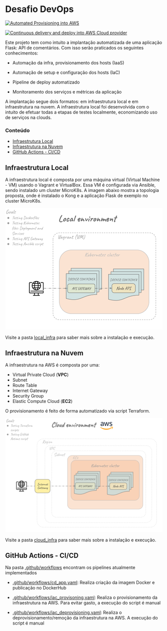 # Desafio DevOps

[![Automated Provisioning into AWS](https://github.com/Samuellucas97/desafio-devops/actions/workflows/iac.yaml/badge.svg)](https://github.com/Samuellucas97/desafio-devops/actions/workflows/iac.yaml)

[![Continuous delivery and deploy into AWS Cloud provider](https://github.com/Samuellucas97/desafio-devops/actions/workflows/cd_app.yaml/badge.svg)](https://github.com/Samuellucas97/desafio-devops/actions/workflows/cd_app.yaml)

Este projeto tem como intuito a implantação automatizada de uma aplicação Flask: API de comentários. Com isso serão praticados os seguintes conhecimentos:

* Automação da infra, provisionamento dos hosts (IaaS)

* Automação de setup e configuração dos hosts (IaC)

* Pipeline de deploy automatizado

* Monitoramento dos serviços e métricas da aplicação

A implantação segue dois formatos: em infraestrutura local e em infraestrutura na nuvem. A infraestrutura local foi desenvolvida com o intuito de efetuar todas a etapas de testes localmente, economizando uso de serviços na clouds.

### Conteúdo
- [Infraestrutura Local](#infraestrutura-local)
- [Infraestrutura na Nuvem](#infraestrutura-na-nuvem)
- [GitHub Actions - CI/CD](#github-actions---cicd)

## Infraestrutura Local

A infraestrutura local é composta por uma máquina virtual (Virtual Machine - VM) usando o Vagrant e VirtualBox. Essa VM é configurada via Ansible, sendo instalado um cluster MicroK8s. A imagem abaixo mostra a topologia proposta, onde é instalado o Kong e a aplicação Flask de exemplo no cluster MicroK8s.

![local infrastructure design](./assets/local-environment_version_3.png)

Visite a pasta [local_infra](./local_infra/) para saber mais sobre a instalação e execução.

## Infraestrutura na Nuvem

A infraestrutura na AWS é composta por uma:

* Virtual Private Cloud (**VPC**)
* Subnet
* Route Table
* Internet Gateway
* Security Group
* Elastic Compute Cloud (**EC2**)


O provisionamento é feito de forma automatizado via script Terraform.

![cloud infrastructure design](./assets/cloud-environment_version_2.png)

Visite a pasta [cloud_infra](./cloud_infra/) para saber mais sobre a instalação e execução.

## GitHub Actions - CI/CD

Na pasta [.github/workflows](./.github/workflows) encontram os pipelines atualmente implementados

* [.github/workflows/cd_app.yaml](./.github/workflows/cd_app.yaml): Realiza criação da imagem Docker e publicação no DockerHub

* [.github/workflows/iac_provisoning.yaml](./.github/workflows/iac_provisoning.yaml): Realiza o provisionamento da infraestrutura na AWS. Para evitar gasto, a execução do script é manual


* [.github/workflows/iac_deprovisioning.yaml](./.github/workflows/iac_deprovisioning.yaml): Realiza o deprovisionamento/remoção da infraestrutura na AWS. A execução do script é manual
